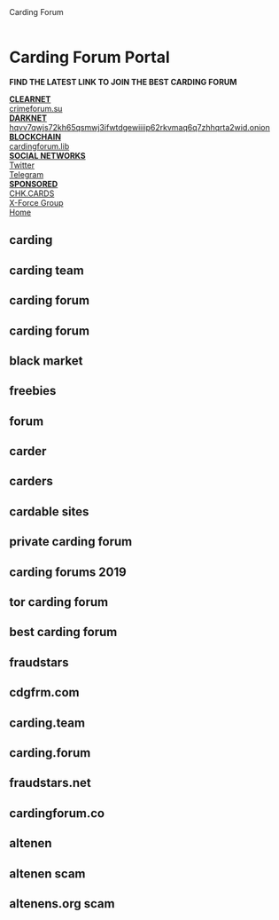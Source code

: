 <!DOCTYPE HTML>
<html lang=en>
<head>
<meta charset="utf-8">
<meta http-equiv="X-UA-Compatible" content="IE=Edge,Chrome=1,requiresActiveX=true" />
<meta name="viewport" content="width=device-width, initial-scale=1.0" />
<meta name="msvalidate.01" content="E16F1246F0EE95C0D9AB399461F49603" />
<meta name="twitter:card" content="summary_large_image">
<meta name="twitter:site" content="@TheCardingTeam">
<meta name="twitter:title" content="Carding Forum Portal">
<meta name="twitter:description" content="Find the latest link to join the best carding forum.">
<meta name="twitter:image" content="https://carding.link/money.jpg">
<meta name="description" content="Find the latest link to join the best carding forum." />
<meta property="og:description" content="Find the latest link to join the best carding forum." />
<meta property="twitter:description" content="Find the latest link to join the best carding forum." />
<link rel="canonical" href="https://carding.link/" />
<meta property="og:site_name" content="Carding Forum Portal" />
<meta property="og:type" content="website" />
<meta property="og:title" content="Carding Forum Portal" />
<meta property="twitter:title" content="Carding Forum Portal" />
<meta property="og:url" content="https://carding.link/" />
<meta property="og:image" content="https://carding.link/money.jpg" />
<meta property="twitter:image" content="https://carding.link/money.jpg" />
<meta property="twitter:card" content="summary" />
<link href="favicon.ico" rel="icon" type="image/x-icon" />
<link rel="apple-touch-icon" href="money.jpg" />
<link rel="stylesheet" type="text/css" href="style.css">
<meta name="msapplication-TileColor" content="#da532c">
<meta name="theme-color" content="#ffffff">
<title>Carding Forum Portal</title>
</head>
<body oncopy="return false" oncut="return false" onpaste="return false">
<div class="container">
<div class="custom-logo">
Carding Forum
</div>
<br>
<h1 class="seo">Carding Forum Portal</h1>
<div class="box-pre">
  <div class="index-what-pre">
    <p><b>FIND THE LATEST LINK TO JOIN THE BEST CARDING FORUM</b></p>
  </div>
  <div class="table-pre">
    <div class="rows">
      <span class="col-1"><b><u>CLEARNET</u></b></span>
    </div>
    <div class="rows">
      <span class="col-1"><a href="https://crimeforum.su/" title="Carding Forum">crimeforum.su</a></span>
    </div>
    <div class="rows">
      <span class="col-1"><b><u>DARKNET</u></b></span>
    </div>
    <div class="rows">
      <span class="col-1"><a href="http://hqvv7qwjs72kh65qsmwj3ifwtdgewiiiip62rkvmaq6q7zhhqrta2wid.onion/" title="Carding Forum">hqvv7qwjs72kh65qsmwj3ifwtdgewiiiip62rkvmaq6q7zhhqrta2wid.onion</a></span>
    </div>
    <div class="rows">
      <span class="col-1"><b><u>BLOCKCHAIN</u></b></span>
    </div>
    <div class="rows">
      <span class="col-1"><a href="http://cardingforum.lib/" title="Carding Forum">cardingforum.lib</a></span>
    </div>
    <div class="rows">
      <span class="col-1"><b><u>SOCIAL NETWORKS</u></b></span>
    </div>
    <div class="rows">
      <span class="col-1"><a href="https://twitter.com/TheCardingTeam" title="@TheCardingTeam" target="_blank">Twitter</a></span>
    </div>
    <div class="rows">
      <span class="col-1"><a href="https://t.me/TheCardingTeam" title="@TheCardingTeam" target="_blank">Telegram</a></span>
    </div>
    <div class="rows">
      <span class="col-1"><b><u>SPONSORED</u></b></span>
    </div>
    <div class="rows">
      <span class="col-1"><a href="https://chk.cards/" title="CHK.CARDS - Card Checking Service" target="_blank">CHK.CARDS</a></span>
    </div>
    <div class="rows">
      <span class="col-1"><a href="https://t.me/xforce_group" title="X-Force - Telegram Group for Carders" target="_blank">X-Force Group</a></span>
    </div>
  </div>
</div>
</div>
<div class="seo">
  <a href="/" title="Home">Home</a>
</div>
<div class="seo">
  <h2>carding</h2>
  <h2>carding team</h2>
  <h2>carding forum</h2>
  <h2>carding forum</h2>
  <h2>black market</h2>
  <h2>freebies</h2>
  <h2>forum</h2>
  <h2>carder</h2>
  <h2>carders</h2>
  <h2>cardable sites</h2>
  <h2>private carding forum</h2>
  <h2>carding forums 2019</h2>
  <h2>tor carding forum</h2>
  <h2>best carding forum</h2>
  <h2>fraudstars</h2>
  <h2>cdgfrm.com</h2>
  <h2>carding.team</h2>
  <h2>carding.forum</h2>
  <h2>fraudstars.net</h2>
  <h2>cardingforum.co</h2>
  <h2>altenen</h2>
  <h2>altenen scam</h2>
  <h2>altenens.org scam</h2>
</div>
<script>
var ctn = document.querySelector('.container');
if(typeof ctn === "undefined") {}
else{
if(ctn){
var w1 = document.querySelector('.container').clientWidth;
var w2 = window.screen.availWidth;
var meta = document.createElement('meta');
meta.setAttribute('name', 'viewport');
meta.setAttribute('content', 'width=device-width,initial-scale=' + (w2/w1));
document.getElementsByTagName('head')[0].appendChild(meta);
}
}
</script>
<script type="application/ld+json">
{
"@context": "https://schema.org",
"@type": "WebSite",
"url": "https://carding.link/"
}
</script>
</body>
</html>
